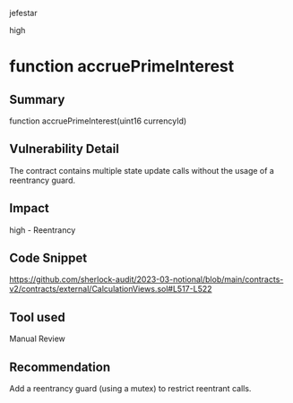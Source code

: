 jefestar

high

# function accruePrimeInterest

## Summary
function accruePrimeInterest(uint16 currencyId)
## Vulnerability Detail
The contract contains multiple state update calls without the usage of a reentrancy guard.
## Impact
high - Reentrancy

## Code Snippet
https://github.com/sherlock-audit/2023-03-notional/blob/main/contracts-v2/contracts/external/CalculationViews.sol#L517-L522
## Tool used

Manual Review

## Recommendation
Add a reentrancy guard (using a mutex) to restrict reentrant calls.